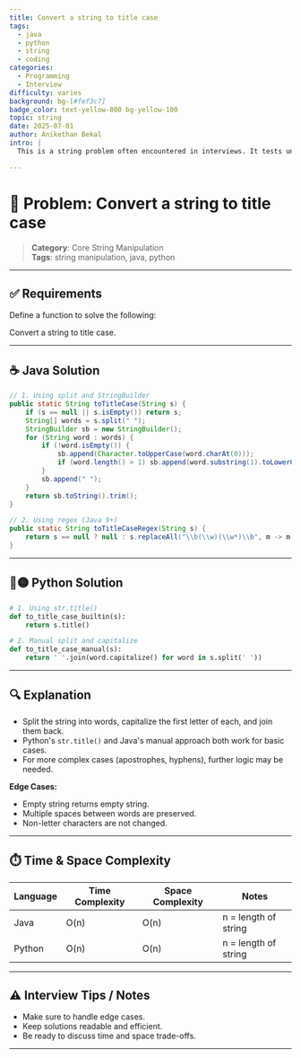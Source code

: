 ```yaml
---
title: Convert a string to title case
tags:
  - java
  - python
  - string
  - coding
categories:
  - Programming
  - Interview
difficulty: varies
background: bg-[#fef3c7]
badge_color: text-yellow-800 bg-yellow-100
topic: string
date: 2025-07-01
author: Anikethan Bekal
intro: |
  This is a string problem often encountered in interviews. It tests understanding of fundamental concepts such as iteration, pattern matching, or algorithmic design depending on the problem.

---
```


# 🧠 Problem: Convert a string to title case

> **Category**: Core String Manipulation  
> **Tags**: string manipulation, java, python

---

## ✅ Requirements

Define a function to solve the following:

Convert a string to title case.

---

## ☕ Java Solution

```java
// 1. Using split and StringBuilder
public static String toTitleCase(String s) {
    if (s == null || s.isEmpty()) return s;
    String[] words = s.split(" ");
    StringBuilder sb = new StringBuilder();
    for (String word : words) {
        if (!word.isEmpty()) {
            sb.append(Character.toUpperCase(word.charAt(0)));
            if (word.length() > 1) sb.append(word.substring(1).toLowerCase());
        }
        sb.append(" ");
    }
    return sb.toString().trim();
}

// 2. Using regex (Java 9+)
public static String toTitleCaseRegex(String s) {
    return s == null ? null : s.replaceAll("\\b(\\w)(\\w*)\\b", m -> m.group(1).toUpperCase() + m.group(2).toLowerCase());
}
```

---

## 🔵🟡 Python Solution

```python
# 1. Using str.title()
def to_title_case_builtin(s):
    return s.title()

# 2. Manual split and capitalize
def to_title_case_manual(s):
    return ' '.join(word.capitalize() for word in s.split(' '))
```

---

## 🔍 Explanation

- Split the string into words, capitalize the first letter of each, and join them back.
- Python's `str.title()` and Java's manual approach both work for basic cases.
- For more complex cases (apostrophes, hyphens), further logic may be needed.

**Edge Cases:**
- Empty string returns empty string.
- Multiple spaces between words are preserved.
- Non-letter characters are not changed.

---

## ⏱️ Time & Space Complexity

| Language | Time Complexity | Space Complexity | Notes |
|----------|-----------------|------------------|-------|
| Java     | O(n)            | O(n)             | n = length of string |
| Python   | O(n)            | O(n)             | n = length of string |

---

## ⚠️ Interview Tips / Notes

- Make sure to handle edge cases.
- Keep solutions readable and efficient.
- Be ready to discuss time and space trade-offs.

---
